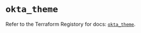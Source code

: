 # `okta_theme`

Refer to the Terraform Registory for docs: [`okta_theme`](https://registry.terraform.io/providers/okta/okta/4.4.1/docs/resources/theme).

